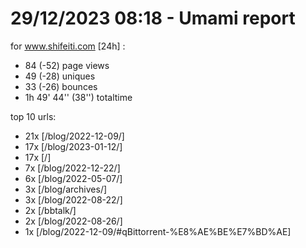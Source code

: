 # 29/12/2023 08:18 - Umami report
for www.shifeiti.com [24h] :

 - 84 (-52) page views
 - 49 (-28) uniques
 - 33 (-26) bounces
 - 1h 49' 44'' (38'') totaltime


top 10 urls:
 - 21x [/blog/2022-12-09/]
 - 17x [/blog/2023-01-12/]
 - 17x [/]
 - 7x [/blog/2022-12-22/]
 - 6x [/blog/2022-05-07/]
 - 3x [/blog/archives/]
 - 3x [/blog/2022-08-22/]
 - 2x [/bbtalk/]
 - 2x [/blog/2022-08-26/]
 - 1x [/blog/2022-12-09/#qBittorrent-%E8%AE%BE%E7%BD%AE]


